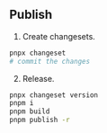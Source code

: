 ## Publish

1. Create changesets.

```bash
pnpx changeset
# commit the changes
```

2. Release.

```bash
pnpx changeset version
pnpm i
pnpm build
pnpm publish -r
```
